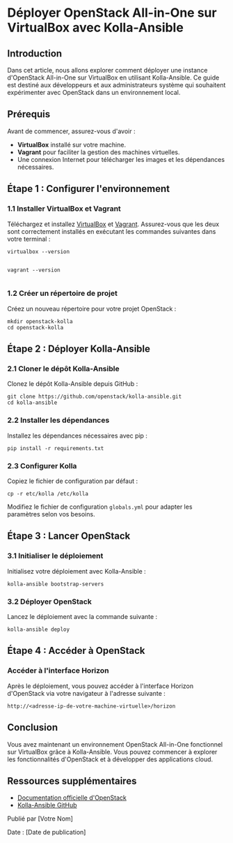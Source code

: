 <!DOCTYPE html>
<html lang="fr">
<head>
    <meta charset="UTF-8">
    <meta name="viewport" content="width=device-width, initial-scale=1.0">
    <title>Déployer OpenStack All-in-One sur VirtualBox avec Kolla-Ansible</title>
    
</head>
<body>

<h1>Déployer OpenStack All-in-One sur VirtualBox avec Kolla-Ansible</h1>

<h2>Introduction</h2>
<p>Dans cet article, nous allons explorer comment déployer une instance d'OpenStack All-in-One sur VirtualBox en utilisant Kolla-Ansible. Ce guide est destiné aux développeurs et aux administrateurs système qui souhaitent expérimenter avec OpenStack dans un environnement local.</p>

<h2>Prérequis</h2>
<p>Avant de commencer, assurez-vous d'avoir :</p>
<ul>
    <li><strong>VirtualBox</strong> installé sur votre machine.</li>
    <li><strong>Vagrant</strong> pour faciliter la gestion des machines virtuelles.</li>
    <li>Une connexion Internet pour télécharger les images et les dépendances nécessaires.</li>
</ul>

<h2>Étape 1 : Configurer l'environnement</h2>

<h3>1.1 Installer VirtualBox et Vagrant</h3>
<p>Téléchargez et installez <a href="https://www.virtualbox.org/">VirtualBox</a> et <a href="https://www.vagrantup.com/">Vagrant</a>. Assurez-vous que les deux sont correctement installés en exécutant les commandes suivantes dans votre terminal :</p>
<pre><code>virtualbox --version

vagrant --version</code></pre>

<h3>1.2 Créer un répertoire de projet</h3>
<p>Créez un nouveau répertoire pour votre projet OpenStack :</p>
<pre><code>mkdir openstack-kolla
cd openstack-kolla</code></pre>

<h2>Étape 2 : Déployer Kolla-Ansible</h2>

<h3>2.1 Cloner le dépôt Kolla-Ansible</h3>
<p>Clonez le dépôt Kolla-Ansible depuis GitHub :</p>
<pre><code>git clone https://github.com/openstack/kolla-ansible.git
cd kolla-ansible</code></pre>

<h3>2.2 Installer les dépendances</h3>
<p>Installez les dépendances nécessaires avec pip :</p>
<pre><code>pip install -r requirements.txt</code></pre>

<h3>2.3 Configurer Kolla</h3>
<p>Copiez le fichier de configuration par défaut :</p>
<pre><code>cp -r etc/kolla /etc/kolla</code></pre>
<p>Modifiez le fichier de configuration <code>globals.yml</code> pour adapter les paramètres selon vos besoins.</p>

<h2>Étape 3 : Lancer OpenStack</h2>

<h3>3.1 Initialiser le déploiement</h3>
<p>Initialisez votre déploiement avec Kolla-Ansible :</p>
<pre><code>kolla-ansible bootstrap-servers</code></pre>

<h3>3.2 Déployer OpenStack</h3>
<p>Lancez le déploiement avec la commande suivante :</p>
<pre><code>kolla-ansible deploy</code></pre>

<h2>Étape 4 : Accéder à OpenStack</h2>

<h3>Accéder à l'interface Horizon</h3>
<p>Après le déploiement, vous pouvez accéder à l'interface Horizon d'OpenStack via votre navigateur à l'adresse suivante :</p>
<pre><code>http://&lt;adresse-ip-de-votre-machine-virtuelle&gt;/horizon</code></pre>

<h2>Conclusion</h2>
<p>Vous avez maintenant un environnement OpenStack All-in-One fonctionnel sur VirtualBox grâce à Kolla-Ansible. Vous pouvez commencer à explorer les fonctionnalités d'OpenStack et à développer des applications cloud.</p>

<h2>Ressources supplémentaires</h2>
<ul>
    <li><a href="https://docs.openstack.org/">Documentation officielle d'OpenStack</a></li>
    <li><a href="https://github.com/openstack/kolla-ansible">Kolla-Ansible GitHub</a></li>
</ul>

<div class="footer">
    <p>Publié par [Votre Nom]</p>
    <p>Date : [Date de publication]</p>
</div>

</body>
</html>
